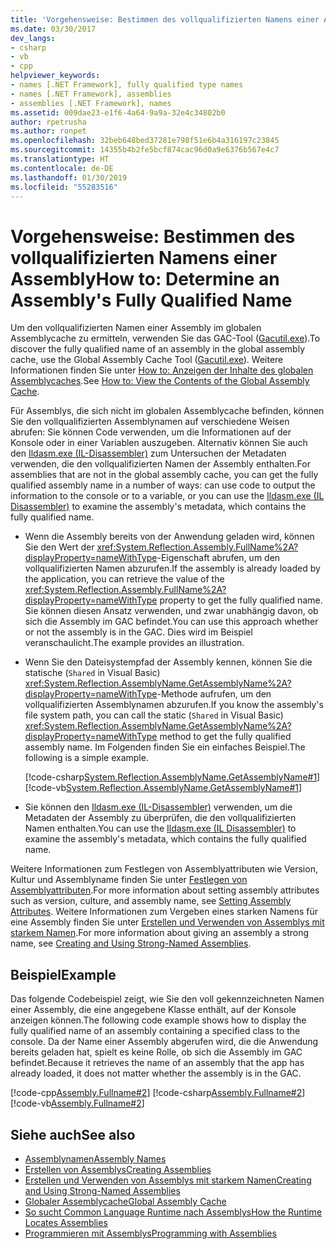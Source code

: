 ```yaml
---
title: 'Vorgehensweise: Bestimmen des vollqualifizierten Namens einer Assembly'
ms.date: 03/30/2017
dev_langs:
- csharp
- vb
- cpp
helpviewer_keywords:
- names [.NET Framework], fully qualified type names
- names [.NET Framework], assemblies
- assemblies [.NET Framework], names
ms.assetid: 009dae23-e1f6-4a64-9a9a-32e4c34802b0
author: rpetrusha
ms.author: ronpet
ms.openlocfilehash: 32beb648bed37281e798f51e6b4a316197c23845
ms.sourcegitcommit: 14355b4b2fe5bcf874cac96d0a9e6376b567e4c7
ms.translationtype: HT
ms.contentlocale: de-DE
ms.lasthandoff: 01/30/2019
ms.locfileid: "55283516"
---
```

# <a name="how-to-determine-an-assemblys-fully-qualified-name"></a><span data-ttu-id="ed576-102">Vorgehensweise: Bestimmen des vollqualifizierten Namens einer Assembly</span><span class="sxs-lookup"><span data-stu-id="ed576-102">How to: Determine an Assembly's Fully Qualified Name</span></span>
<span data-ttu-id="ed576-103">Um den vollqualifizierten Namen einer Assembly im globalen Assemblycache zu ermitteln, verwenden Sie das GAC-Tool ([Gacutil.exe](../../../docs/framework/tools/gacutil-exe-gac-tool.md)).</span><span class="sxs-lookup"><span data-stu-id="ed576-103">To discover the fully qualified name of an assembly in the global assembly cache, use the Global Assembly Cache Tool ([Gacutil.exe](../../../docs/framework/tools/gacutil-exe-gac-tool.md)).</span></span> <span data-ttu-id="ed576-104">Weitere Informationen finden Sie unter [How to: Anzeigen der Inhalte des globalen Assemblycaches](../../../docs/framework/app-domains/how-to-view-the-contents-of-the-gac.md).</span><span class="sxs-lookup"><span data-stu-id="ed576-104">See [How to: View the Contents of the Global Assembly Cache](../../../docs/framework/app-domains/how-to-view-the-contents-of-the-gac.md).</span></span>  
  
 <span data-ttu-id="ed576-105">Für Assemblys, die sich nicht im globalen Assemblycache befinden, können Sie den vollqualifizierten Assemblynamen auf verschiedene Weisen abrufen: Sie können Code verwenden, um die Informationen auf der Konsole oder in einer Variablen auszugeben. Alternativ können Sie auch den [Ildasm.exe (IL-Disassembler)](../../../docs/framework/tools/ildasm-exe-il-disassembler.md) zum Untersuchen der Metadaten verwenden, die den vollqualifizierten Namen der Assembly enthalten.</span><span class="sxs-lookup"><span data-stu-id="ed576-105">For assemblies that are not in the global assembly cache, you can get the fully qualified assembly name in a number of ways: can use code to output the information to the console or to a variable, or you can use the [Ildasm.exe (IL Disassembler)](../../../docs/framework/tools/ildasm-exe-il-disassembler.md) to examine the assembly's metadata, which contains the fully qualified name.</span></span>  
  
-   <span data-ttu-id="ed576-106">Wenn die Assembly bereits von der Anwendung geladen wird, können Sie den Wert der <xref:System.Reflection.Assembly.FullName%2A?displayProperty=nameWithType>-Eigenschaft abrufen, um den vollqualifizierten Namen abzurufen.</span><span class="sxs-lookup"><span data-stu-id="ed576-106">If the assembly is already loaded by the application, you can retrieve the value of the <xref:System.Reflection.Assembly.FullName%2A?displayProperty=nameWithType> property to get the fully qualified name.</span></span> <span data-ttu-id="ed576-107">Sie können diesen Ansatz verwenden, und zwar unabhängig davon, ob sich die Assembly im GAC befindet.</span><span class="sxs-lookup"><span data-stu-id="ed576-107">You can use this approach whether or not the assembly is in the GAC.</span></span> <span data-ttu-id="ed576-108">Dies wird im Beispiel veranschaulicht.</span><span class="sxs-lookup"><span data-stu-id="ed576-108">The example provides an illustration.</span></span>  
  
-   <span data-ttu-id="ed576-109">Wenn Sie den Dateisystempfad der Assembly kennen, können Sie die statische (`Shared` in Visual Basic) <xref:System.Reflection.AssemblyName.GetAssemblyName%2A?displayProperty=nameWithType>-Methode aufrufen, um den vollqualifizierten Assemblynamen abzurufen.</span><span class="sxs-lookup"><span data-stu-id="ed576-109">If you know the assembly's file system path, you can call the static (`Shared` in Visual Basic) <xref:System.Reflection.AssemblyName.GetAssemblyName%2A?displayProperty=nameWithType> method to get the fully qualified assembly name.</span></span> <span data-ttu-id="ed576-110">Im Folgenden finden Sie ein einfaches Beispiel.</span><span class="sxs-lookup"><span data-stu-id="ed576-110">The following is a simple example.</span></span>  
  
     [!code-csharp[System.Reflection.AssemblyName.GetAssemblyName#1](../../../samples/snippets/csharp/VS_Snippets_CLR_System/system.reflection.assemblyname.getassemblyname/cs/getassemblyname1.cs#1)]
     [!code-vb[System.Reflection.AssemblyName.GetAssemblyName#1](../../../samples/snippets/visualbasic/VS_Snippets_CLR_System/system.reflection.assemblyname.getassemblyname/vb/getassemblyname1.vb#1)]  
  
-   <span data-ttu-id="ed576-111">Sie können den [Ildasm.exe (IL-Disassembler)](../../../docs/framework/tools/ildasm-exe-il-disassembler.md) verwenden, um die Metadaten der Assembly zu überprüfen, die den vollqualifizierten Namen enthalten.</span><span class="sxs-lookup"><span data-stu-id="ed576-111">You can use the [Ildasm.exe (IL Disassembler)](../../../docs/framework/tools/ildasm-exe-il-disassembler.md) to examine the assembly's metadata, which contains the fully qualified name.</span></span>  
  
 <span data-ttu-id="ed576-112">Weitere Informationen zum Festlegen von Assemblyattributen wie Version, Kultur und Assemblyname finden Sie unter [Festlegen von Assemblyattributen](../../../docs/framework/app-domains/set-assembly-attributes.md).</span><span class="sxs-lookup"><span data-stu-id="ed576-112">For more information about setting assembly attributes such as version, culture, and assembly name, see [Setting Assembly Attributes](../../../docs/framework/app-domains/set-assembly-attributes.md).</span></span> <span data-ttu-id="ed576-113">Weitere Informationen zum Vergeben eines starken Namens für eine Assembly finden Sie unter [Erstellen und Verwenden von Assemblys mit starkem Namen](../../../docs/framework/app-domains/create-and-use-strong-named-assemblies.md).</span><span class="sxs-lookup"><span data-stu-id="ed576-113">For more information about giving an assembly a strong name, see [Creating and Using Strong-Named Assemblies](../../../docs/framework/app-domains/create-and-use-strong-named-assemblies.md).</span></span>  
  
## <a name="example"></a><span data-ttu-id="ed576-114">Beispiel</span><span class="sxs-lookup"><span data-stu-id="ed576-114">Example</span></span>  
 <span data-ttu-id="ed576-115">Das folgende Codebeispiel zeigt, wie Sie den voll gekennzeichneten Namen einer Assembly, die eine angegebene Klasse enthält, auf der Konsole anzeigen können.</span><span class="sxs-lookup"><span data-stu-id="ed576-115">The following code example shows how to display the fully qualified name of an assembly containing a specified class to the console.</span></span> <span data-ttu-id="ed576-116">Da der Name einer Assembly abgerufen wird, die die Anwendung bereits geladen hat, spielt es keine Rolle, ob sich die Assembly im GAC befindet.</span><span class="sxs-lookup"><span data-stu-id="ed576-116">Because it retrieves the name of an assembly that the app has already loaded, it does not matter whether the assembly is in the GAC.</span></span>  
  
 [!code-cpp[Assembly.Fullname#2](../../../samples/snippets/cpp/VS_Snippets_CLR/Assembly.FullName/CPP/example2.cpp#2)]
 [!code-csharp[Assembly.Fullname#2](../../../samples/snippets/csharp/VS_Snippets_CLR/Assembly.FullName/CS/example2.cs#2)]
 [!code-vb[Assembly.Fullname#2](../../../samples/snippets/visualbasic/VS_Snippets_CLR/Assembly.FullName/VB/example2.vb#2)]  
  
## <a name="see-also"></a><span data-ttu-id="ed576-117">Siehe auch</span><span class="sxs-lookup"><span data-stu-id="ed576-117">See also</span></span>
- [<span data-ttu-id="ed576-118">Assemblynamen</span><span class="sxs-lookup"><span data-stu-id="ed576-118">Assembly Names</span></span>](../../../docs/framework/app-domains/assembly-names.md)
- [<span data-ttu-id="ed576-119">Erstellen von Assemblys</span><span class="sxs-lookup"><span data-stu-id="ed576-119">Creating Assemblies</span></span>](../../../docs/framework/app-domains/create-assemblies.md)
- [<span data-ttu-id="ed576-120">Erstellen und Verwenden von Assemblys mit starkem Namen</span><span class="sxs-lookup"><span data-stu-id="ed576-120">Creating and Using Strong-Named Assemblies</span></span>](../../../docs/framework/app-domains/create-and-use-strong-named-assemblies.md)
- [<span data-ttu-id="ed576-121">Globaler Assemblycache</span><span class="sxs-lookup"><span data-stu-id="ed576-121">Global Assembly Cache</span></span>](../../../docs/framework/app-domains/gac.md)
- [<span data-ttu-id="ed576-122">So sucht Common Language Runtime nach Assemblys</span><span class="sxs-lookup"><span data-stu-id="ed576-122">How the Runtime Locates Assemblies</span></span>](../../../docs/framework/deployment/how-the-runtime-locates-assemblies.md)
- [<span data-ttu-id="ed576-123">Programmieren mit Assemblys</span><span class="sxs-lookup"><span data-stu-id="ed576-123">Programming with Assemblies</span></span>](../../../docs/framework/app-domains/programming-with-assemblies.md)

